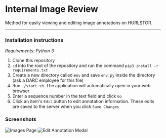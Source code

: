 # Internal Image Review
Method for easily viewing and editing image annotations on HURLSTOR. 

***

### Installation instructions

_Requirements: Python 3_

1. Clone this repository
2. `cd` into the root of the repository and run the command `pip3 install -r requirements.txt`
3. Create a new directory called `env` and save `env.py` inside the directory (ask a DARC employee for this file)
4. Run `./start.sh`. The application will automatically open in your web browser
5. Enter a sequence number in the text field and click `Go`
6. Click an item's `Edit` button to edit annotation information. These edits are saved to the server when you click `Save Changes` 


### Screenshots

![Images Page](https://i.imgur.com/D3TXzc8.png)
![Edit Annotation Modal](https://i.imgur.com/A4NQtw6.png)
